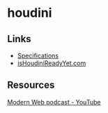 # houdini

## Links
- [Specifications](https://drafts.css-houdini.org/)
- [isHoudiniReadyYet.com](https://ishoudinireadyyet.com/)

## Resources
[Modern Web podcast - YouTube](https://youtu.be/QbHJIybbPLM)
